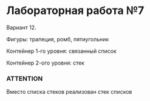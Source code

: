 # Лабораторная работа №7 #

Вариант 12.

Фигуры: трапеция, ромб, пятиугольник

Контейнер 1-го уровня: связанный список

Контейнер 2-ого уровня: стек

### ATTENTION ###

Вместо списка стеков реализован стек списков
